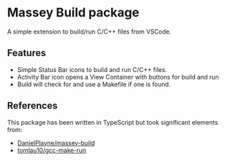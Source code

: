 # Massey Build package

A simple extension to build/run C/C++ files from VSCode.


## Features

* Simple Status Bar icons to build and run C/C++ files.
* Activity Bar icon opens a View Container with buttons for build and run
* Build will check for and use a Makefile if one is found.


## References

This package has been written in TypeScript but took significant elements from:

* [DanielPlayne/massey-build](https://github.com/DanielPlayne/massey-build)
* [tomlau10/gcc-make-run](https://atom.io/packages/gpp-compiler)
